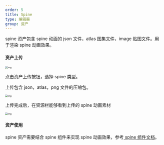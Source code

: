 ```yaml
---
order: 5
title: Spine
type: 编辑器
group: 资产
---
```


spine 资产包含 spine 动画的 json 文件，atlas 图集文件，image 贴图文件。用于渲染 spine 动画效果。



#### 资产上传

<img src="https://intranetproxy.alipay.com/skylark/lark/0/2021/png/76063/1626680500571-3e7ab1a2-4991-4f7f-b219-9b6643b69247.png" alt="img" style="zoom:50%;" />

点击资产上传按钮，选择 spine 类型。

上传包含 json，atlas，png 文件的压缩包。

<img src="https://intranetproxy.alipay.com/skylark/lark/0/2021/png/76063/1626681056140-56a07cc8-641f-4245-9137-dd2d9346971d.png" alt="img" style="zoom: 50%;" />

上传完成后，在资源栏能够看到上传的 spine 动画素材

<img src="https://intranetproxy.alipay.com/skylark/lark/0/2021/png/76063/1626681082986-4901246a-646e-4dbf-b50d-d23da7bf4099.png" alt="img" style="zoom:50%;" />

#### 资产使用

spine 资产需要结合 spine 组件来实现 spine 动画效果，参考[ spine 组件文档](${docs}editor-component-spine.zh-CN)。